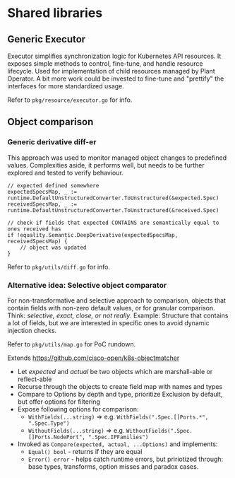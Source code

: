 # Shared libraries

## Generic Executor
Executor simplifies synchronization logic for Kubernetes API resources.
It exposes simple methods to control, fine-tune, and handle resource lifecycle.
Used for implementation of child resources managed by Plant Operator.
A bit more work could be invested to fine-tune and "prettify" the interfaces for more standardized usage.

Refer to `pkg/resource/executor.go` for info.

## Object comparison

### Generic derivative diff-er
This approach was used to monitor managed object changes to predefined values.
Complexities aside, it performs well, but needs to be further explored and tested to verify behaviour.


```golang
// expected defined somewhere
expectedSpecsMap, _ := runtime.DefaultUnstructuredConverter.ToUnstructured(&expected.Spec)
receivedSpecsMap, _ := runtime.DefaultUnstructuredConverter.ToUnstructured(&received.Spec)

// check if fields that expected CONTAINS are semantically equal to ones received has
if !equality.Semantic.DeepDerivative(expectedSpecsMap, receivedSpecsMap) {
    // object was updated
}
```
Refer to `pkg/utils/diff.go` for info.

### Alternative idea: Selective object comparator
For non-transformative and selective approach to comparison, objects that contain fields with non-zero default values,
or for granular comparison.
Think: _selective, exact, close, or not really_.
Example: Structure that contains a lot of fields, but we are interested in specific ones to avoid dynamic injection checks.

Refer to `pkg/utils/map.go` for PoC rundown.

Extends https://github.com/cisco-open/k8s-objectmatcher

- Let _expected_ and _actual_ be two objects which are marshall-able or reflect-able
- Recurse through the objects to create field map with names and types
- Compare to Options by depth and type, prioritize Exclusion by default, but offer options for filtering
- Expose following options for comparison:
    - `WithFields(...string)` => e.g. `WithFields(".Spec.[]Ports.*", ".Spec.Type")`
    - `WithoutFields(...string)` => e.g. `WithoutFields(".Spec.[]Ports.NodePort", ".Spec.IPFamilies")`
- Invoked as `Compare(expected, actual, ...Options)` and implements:
    - `Equal() bool` - returns if they are equal
    - `Error() error` - helps catch runtime errors, but pririotized through: base types, transforms, option misses and paradox cases.
